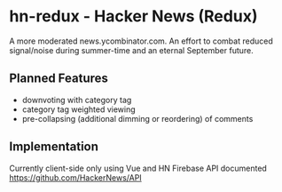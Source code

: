 # hn-redux - Hacker News (Redux)

A more moderated news.ycombinator.com. An effort to combat reduced signal/noise during summer-time and an eternal September future.

## Planned Features

- downvoting with category tag
- category tag weighted viewing
- pre-collapsing (additional dimming or reordering) of comments

## Implementation

Currently client-side only using Vue and HN Firebase API documented https://github.com/HackerNews/API
